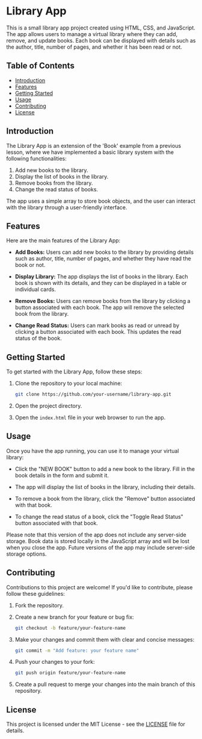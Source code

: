 # Library App

This is a small library app project created using HTML, CSS, and JavaScript. The app allows users to manage a virtual library where they can add, remove, and update books. Each book can be displayed with details such as the author, title, number of pages, and whether it has been read or not.

## Table of Contents

- [Introduction](#introduction)
- [Features](#features)
- [Getting Started](#getting-started)
- [Usage](#usage)
- [Contributing](#contributing)
- [License](#license)

## Introduction

The Library App is an extension of the 'Book' example from a previous lesson, where we have implemented a basic library system with the following functionalities:

1. Add new books to the library.
2. Display the list of books in the library.
3. Remove books from the library.
4. Change the read status of books.

The app uses a simple array to store book objects, and the user can interact with the library through a user-friendly interface.

## Features

Here are the main features of the Library App:

- **Add Books:** Users can add new books to the library by providing details such as author, title, number of pages, and whether they have read the book or not.

- **Display Library:** The app displays the list of books in the library. Each book is shown with its details, and they can be displayed in a table or individual cards.

- **Remove Books:** Users can remove books from the library by clicking a button associated with each book. The app will remove the selected book from the library.

- **Change Read Status:** Users can mark books as read or unread by clicking a button associated with each book. This updates the read status of the book.

## Getting Started

To get started with the Library App, follow these steps:

1. Clone the repository to your local machine:

   ```bash
   git clone https://github.com/your-username/library-app.git
   ```

2. Open the project directory.

3. Open the `index.html` file in your web browser to run the app.

## Usage

Once you have the app running, you can use it to manage your virtual library:

- Click the "NEW BOOK" button to add a new book to the library. Fill in the book details in the form and submit it.

- The app will display the list of books in the library, including their details.

- To remove a book from the library, click the "Remove" button associated with that book.

- To change the read status of a book, click the "Toggle Read Status" button associated with that book.

Please note that this version of the app does not include any server-side storage. Book data is stored locally in the JavaScript array and will be lost when you close the app. Future versions of the app may include server-side storage options.

## Contributing

Contributions to this project are welcome! If you'd like to contribute, please follow these guidelines:

1. Fork the repository.

2. Create a new branch for your feature or bug fix:

   ```bash
   git checkout -b feature/your-feature-name
   ```

3. Make your changes and commit them with clear and concise messages:

   ```bash
   git commit -m "Add feature: your feature name"
   ```

4. Push your changes to your fork:

   ```bash
   git push origin feature/your-feature-name
   ```

5. Create a pull request to merge your changes into the main branch of this repository.

## License

This project is licensed under the MIT License - see the [LICENSE](LICENSE) file for details.
